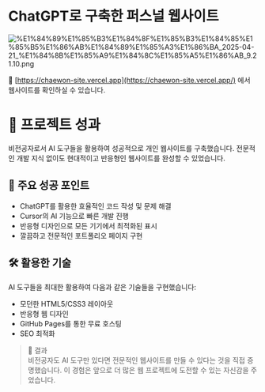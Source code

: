 
# ChatGPT로 구축한 퍼스널 웹사이트 


![%E1%84%89%E1%85%B3%E1%84%8F%E1%85%B3%E1%84%85%E1%85%B5%E1%86%AB%E1%84%89%E1%85%A3%E1%86%BA_2025-04-21_%E1%84%8B%E1%85%A9%E1%84%8C%E1%85%A5%E1%86%AB_9.21.10.png](https://prod-files-secure.s3.us-west-2.amazonaws.com/21f139c9-bf9f-4b93-9524-b69d1e4ed145/cce7abc7-f4a9-4f13-b657-e35eb0d10af2/%E1%84%89%E1%85%B3%E1%84%8F%E1%85%B3%E1%84%85%E1%85%B5%E1%86%AB%E1%84%89%E1%85%A3%E1%86%BA_2025-04-21_%E1%84%8B%E1%85%A9%E1%84%8C%E1%85%A5%E1%86%AB_9.21.10.png?X-Amz-Algorithm=AWS4-HMAC-SHA256&X-Amz-Content-Sha256=UNSIGNED-PAYLOAD&X-Amz-Credential=ASIAZI2LB466UFGFQBU6%2F20250504%2Fus-west-2%2Fs3%2Faws4_request&X-Amz-Date=20250504T070022Z&X-Amz-Expires=3600&X-Amz-Security-Token=IQoJb3JpZ2luX2VjEGcaCXVzLXdlc3QtMiJGMEQCIFQlp9iDhmNwq91AnN9jwsxP0pnfz5Rw2G8nVxhiGBGeAiBQIeo%2Fq6CiCI1VfPohK6q2WTWj0ZAwupfR5TziMLqvMCr%2FAwgQEAAaDDYzNzQyMzE4MzgwNSIMXz8M%2FfqsNtFd%2B4Q1KtwDrt2MR7HQLbAO7dC%2BwH02YCr%2Fjz2Zouo86ifvR5tAy6deaAskCjxWo%2FC%2FmZSx%2BOAnPWCgKxyRoShM1uevhoNQXndiAiAADz7PGht8uvCuXBwmbNnOACYcefUb%2Fd9B4%2ByEoVDM3GOYHHh0aFF5sH26SvuUrTT9ealRxK0hgMzywhQUbbJHxP%2F9HdVziYXmmH7bhzkskqWCcCo17yytLjexrAwBdS%2FPes7TesGIEgAS3r35tXeaqYNQeja3vNWkuUSIfXoRk9cByYq4d6A6VWvHSXmtYwfC0DIXNEgvt7BSykpWdRfaK%2FfhyXv%2B05kSgZCmoX9SDBIv4kQzxhWzJe8PcFqvY%2BZiabzFD4C2Y3xAgiUV9SUZFlQYit7g4ssSDe8g8qhOXhNSFavW6ppHgumJutRYiOruS8p6NtN2TCzGq6l%2Bf1xrY8H65y3HzFs%2FnvPmTrRhByfRGXEYdrAsx1nuT6F68RYyhfKqyl18JojvT5to2LlCppWmgqPbi9yjRsImRnDAlw4R1dgpAdGviM5dxpITu0TvcK7eJK2XC%2BKegM%2FTd1jraQMhpEPZ2FeaROZ9JF2VXbSkZ12UVt3NDv0NmGwNRkP2P4d%2BoAaR%2B76dzMyXxiYpvq3IKnmKOugw95zcwAY6pgFnqG3qyQQh3WsYdOlZTzwAZsVsJAxNXRm8199XaI6B6S60q50049BHjXT2eeABtSpoC9poYm4qlzw57Ycfs6mbJSpHtBwgFNeWuxKlZVSEfqeQBQAS318m5IdwPVPFC0OTRrYanEu76Rk7PSSL18w%2FrS51trIsPBD4frNDzlzWVOzytutPxB2%2FT01Z%2BHRttsE%2B4RfXQH%2FneQO8l2JnT1JnAqvLJeze&X-Amz-Signature=7f6c954a7616ec940d9831a8760c15b61351fba8b134ab074dcc2e172b22d0fa&X-Amz-SignedHeaders=host&x-id=GetObject)


🔗 [https://chaewon-site.vercel.app](https://chaewon-site.vercel.app/) 에서 웹사이트를 확인하실 수 있습니다.


# 🌟 프로젝트 성과


비전공자로서 AI 도구들을 활용하여 성공적으로 개인 웹사이트를 구축했습니다. 전문적인 개발 지식 없이도 현대적이고 반응형인 웹사이트를 완성할 수 있었습니다.


## 💪 주요 성공 포인트

- ChatGPT를 활용한 효율적인 코드 작성 및 문제 해결
- Cursor의 AI 기능으로 빠른 개발 진행
- 반응형 디자인으로 모든 기기에서 최적화된 표시
- 깔끔하고 전문적인 포트폴리오 페이지 구현

## 🛠 활용한 기술


AI 도구들을 최대한 활용하여 다음과 같은 기술들을 구현했습니다:

- 모던한 HTML5/CSS3 레이아웃
- 반응형 웹 디자인
- GitHub Pages를 통한 무료 호스팅
- SEO 최적화

> 🎉 결과  
> 비전공자도 AI 도구만 있다면 전문적인 웹사이트를 만들 수 있다는 것을 직접 증명했습니다. 이 경험은 앞으로 더 많은 웹 프로젝트에 도전할 수 있는 자신감을 주었습니다.

